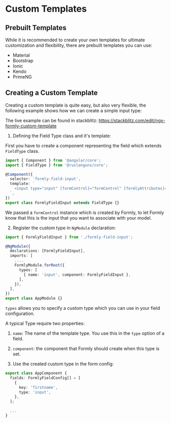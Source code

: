 # Custom Templates

## Prebuilt Templates

While it is recommended to create your own templates for ultimate customization and flexibility,
there are prebuilt templates you can use:

  - Material
  - Bootstrap
  - Ionic
  - Kendo
  - PrimeNG


## Creating a Custom Template

Creating a custom template is quite easy, but also very flexible, the following example shows how we can create a simple input type:

The live example can be found in stackblitz: https://stackblitz.com/edit/ngx-formly-custom-template

1. Defining the Field Type class and it's template:

  First you have to create a component representing the field which extends `FieldType` class.

  ```typescript
  import { Component } from '@angular/core';
  import { FieldType } from '@ruslanguns/core';

  @Component({
    selector: 'formly-field-input',
    template: `
      <input type="input" [formControl]="formControl" [formlyAttributes]="field">
    `,
  })
  export class FormlyFieldInput extends FieldType {}
  ```

  We passed a `formControl` instance which is created by Formly, to let Formly know that this is the input that you want to associate with your model.

2. Register the custom type in `NgModule` declaration:

  ```typescript
  import { FormlyFieldInput } from './formly-field-input';

  @NgModule({
    declarations: [FormlyFieldInput],
    imports: [
      ....
      FormlyModule.forRoot({
        types: [
          { name: 'input', component: FormlyFieldInput },
        ],
      }),
    ],
  })
  export class AppModule {}
  ```

  `types` allows you to specify a custom type which you can use in your field configuration.

  A typical Type require two properties:

  1. `name`: The name of the template type. You use this in the `type` option of a field.
  2. `component`: the component that Formly should create when this type is set.

3. Use the created custom type in the form config:

  ```typescript
  export class AppComponent {
    fields: FormlyFieldConfig[] = [
      {
        key: 'firstname',
        type: 'input',
      },
    ];

    ...
  }
  ```
